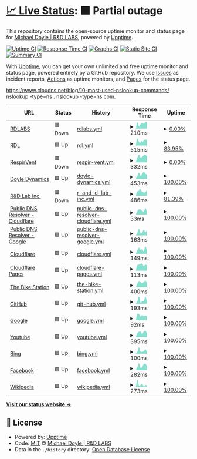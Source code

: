 # [📈 Live Status](https://RDLGBC.github.io/upptime): <!--live status--> **🟧 Partial outage**

This repository contains the open-source uptime monitor and status page for [Michael Doyle | R&D LABS](rdlabs.science), powered by [Upptime](https://github.com/upptime/upptime).

[![Uptime CI](https://github.com/RDLGBC/upptime/workflows/Uptime%20CI/badge.svg)](https://github.com/RDLGBC/upptime/actions?query=workflow%3A%22Uptime+CI%22)
[![Response Time CI](https://github.com/RDLGBC/upptime/workflows/Response%20Time%20CI/badge.svg)](https://github.com/RDLGBC/upptime/actions?query=workflow%3A%22Response+Time+CI%22)
[![Graphs CI](https://github.com/RDLGBC/upptime/workflows/Graphs%20CI/badge.svg)](https://github.com/RDLGBC/upptime/actions?query=workflow%3A%22Graphs+CI%22)
[![Static Site CI](https://github.com/RDLGBC/upptime/workflows/Static%20Site%20CI/badge.svg)](https://github.com/RDLGBC/upptime/actions?query=workflow%3A%22Static+Site+CI%22)
[![Summary CI](https://github.com/RDLGBC/upptime/workflows/Summary%20CI/badge.svg)](https://github.com/RDLGBC/upptime/actions?query=workflow%3A%22Summary+CI%22)

With [Upptime](https://upptime.js.org), you can get your own unlimited and free uptime monitor and status page, powered entirely by a GitHub repository. We use [Issues](https://github.com/RDLGBC/upptime/issues) as incident reports, [Actions](https://github.com/RDLGBC/upptime/actions) as uptime monitors, and [Pages](https://RDLGBC.github.io/upptime) for the status page.

https://www.cloudns.net/blog/10-most-used-nslookup-commands/
nslookup -type=ns .
nslookup -type=ns com.

<!--start: status pages-->
<!-- This summary is generated by Upptime (https://github.com/upptime/upptime) -->
<!-- Do not edit this manually, your changes will be overwritten -->
<!-- prettier-ignore -->
| URL | Status | History | Response Time | Uptime |
| --- | ------ | ------- | ------------- | ------ |
| <img alt="" src="https://icons.duckduckgo.com/ip3/www.rdlabs.science.ico" height="13"> [RDLABS](https://www.rdlabs.science/) | 🟥 Down | [rdlabs.yml](https://github.com/RDLGBC/upptime/commits/HEAD/history/rdlabs.yml) | <details><summary><img alt="Response time graph" src="./graphs/rdlabs/response-time-week.png" height="20"> 210ms</summary><br><a href="https://RDLGBC.github.io/upptime/history/rdlabs"><img alt="Response time 228" src="https://img.shields.io/endpoint?url=https%3A%2F%2Fraw.githubusercontent.com%2FRDLGBC%2Fupptime%2FHEAD%2Fapi%2Frdlabs%2Fresponse-time.json"></a><br><a href="https://RDLGBC.github.io/upptime/history/rdlabs"><img alt="24-hour response time 273" src="https://img.shields.io/endpoint?url=https%3A%2F%2Fraw.githubusercontent.com%2FRDLGBC%2Fupptime%2FHEAD%2Fapi%2Frdlabs%2Fresponse-time-day.json"></a><br><a href="https://RDLGBC.github.io/upptime/history/rdlabs"><img alt="7-day response time 210" src="https://img.shields.io/endpoint?url=https%3A%2F%2Fraw.githubusercontent.com%2FRDLGBC%2Fupptime%2FHEAD%2Fapi%2Frdlabs%2Fresponse-time-week.json"></a><br><a href="https://RDLGBC.github.io/upptime/history/rdlabs"><img alt="30-day response time 249" src="https://img.shields.io/endpoint?url=https%3A%2F%2Fraw.githubusercontent.com%2FRDLGBC%2Fupptime%2FHEAD%2Fapi%2Frdlabs%2Fresponse-time-month.json"></a><br><a href="https://RDLGBC.github.io/upptime/history/rdlabs"><img alt="1-year response time 229" src="https://img.shields.io/endpoint?url=https%3A%2F%2Fraw.githubusercontent.com%2FRDLGBC%2Fupptime%2FHEAD%2Fapi%2Frdlabs%2Fresponse-time-year.json"></a></details> | <details><summary><a href="https://RDLGBC.github.io/upptime/history/rdlabs">0.00%</a></summary><a href="https://RDLGBC.github.io/upptime/history/rdlabs"><img alt="All-time uptime 0.00%" src="https://img.shields.io/endpoint?url=https%3A%2F%2Fraw.githubusercontent.com%2FRDLGBC%2Fupptime%2FHEAD%2Fapi%2Frdlabs%2Fuptime.json"></a><br><a href="https://RDLGBC.github.io/upptime/history/rdlabs"><img alt="24-hour uptime 0.00%" src="https://img.shields.io/endpoint?url=https%3A%2F%2Fraw.githubusercontent.com%2FRDLGBC%2Fupptime%2FHEAD%2Fapi%2Frdlabs%2Fuptime-day.json"></a><br><a href="https://RDLGBC.github.io/upptime/history/rdlabs"><img alt="7-day uptime 0.00%" src="https://img.shields.io/endpoint?url=https%3A%2F%2Fraw.githubusercontent.com%2FRDLGBC%2Fupptime%2FHEAD%2Fapi%2Frdlabs%2Fuptime-week.json"></a><br><a href="https://RDLGBC.github.io/upptime/history/rdlabs"><img alt="30-day uptime 4.67%" src="https://img.shields.io/endpoint?url=https%3A%2F%2Fraw.githubusercontent.com%2FRDLGBC%2Fupptime%2FHEAD%2Fapi%2Frdlabs%2Fuptime-month.json"></a><br><a href="https://RDLGBC.github.io/upptime/history/rdlabs"><img alt="1-year uptime 0.00%" src="https://img.shields.io/endpoint?url=https%3A%2F%2Fraw.githubusercontent.com%2FRDLGBC%2Fupptime%2FHEAD%2Fapi%2Frdlabs%2Fuptime-year.json"></a></details>
| <img alt="" src="https://icons.duckduckgo.com/ip3/www.rdl.science.ico" height="13"> [RDL](https://www.rdl.science/) | 🟩 Up | [rdl.yml](https://github.com/RDLGBC/upptime/commits/HEAD/history/rdl.yml) | <details><summary><img alt="Response time graph" src="./graphs/rdl/response-time-week.png" height="20"> 515ms</summary><br><a href="https://RDLGBC.github.io/upptime/history/rdl"><img alt="Response time 652" src="https://img.shields.io/endpoint?url=https%3A%2F%2Fraw.githubusercontent.com%2FRDLGBC%2Fupptime%2FHEAD%2Fapi%2Frdl%2Fresponse-time.json"></a><br><a href="https://RDLGBC.github.io/upptime/history/rdl"><img alt="24-hour response time 597" src="https://img.shields.io/endpoint?url=https%3A%2F%2Fraw.githubusercontent.com%2FRDLGBC%2Fupptime%2FHEAD%2Fapi%2Frdl%2Fresponse-time-day.json"></a><br><a href="https://RDLGBC.github.io/upptime/history/rdl"><img alt="7-day response time 515" src="https://img.shields.io/endpoint?url=https%3A%2F%2Fraw.githubusercontent.com%2FRDLGBC%2Fupptime%2FHEAD%2Fapi%2Frdl%2Fresponse-time-week.json"></a><br><a href="https://RDLGBC.github.io/upptime/history/rdl"><img alt="30-day response time 687" src="https://img.shields.io/endpoint?url=https%3A%2F%2Fraw.githubusercontent.com%2FRDLGBC%2Fupptime%2FHEAD%2Fapi%2Frdl%2Fresponse-time-month.json"></a><br><a href="https://RDLGBC.github.io/upptime/history/rdl"><img alt="1-year response time 653" src="https://img.shields.io/endpoint?url=https%3A%2F%2Fraw.githubusercontent.com%2FRDLGBC%2Fupptime%2FHEAD%2Fapi%2Frdl%2Fresponse-time-year.json"></a></details> | <details><summary><a href="https://RDLGBC.github.io/upptime/history/rdl">83.95%</a></summary><a href="https://RDLGBC.github.io/upptime/history/rdl"><img alt="All-time uptime 1.36%" src="https://img.shields.io/endpoint?url=https%3A%2F%2Fraw.githubusercontent.com%2FRDLGBC%2Fupptime%2FHEAD%2Fapi%2Frdl%2Fuptime.json"></a><br><a href="https://RDLGBC.github.io/upptime/history/rdl"><img alt="24-hour uptime 100.00%" src="https://img.shields.io/endpoint?url=https%3A%2F%2Fraw.githubusercontent.com%2FRDLGBC%2Fupptime%2FHEAD%2Fapi%2Frdl%2Fuptime-day.json"></a><br><a href="https://RDLGBC.github.io/upptime/history/rdl"><img alt="7-day uptime 83.95%" src="https://img.shields.io/endpoint?url=https%3A%2F%2Fraw.githubusercontent.com%2FRDLGBC%2Fupptime%2FHEAD%2Fapi%2Frdl%2Fuptime-week.json"></a><br><a href="https://RDLGBC.github.io/upptime/history/rdl"><img alt="30-day uptime 23.99%" src="https://img.shields.io/endpoint?url=https%3A%2F%2Fraw.githubusercontent.com%2FRDLGBC%2Fupptime%2FHEAD%2Fapi%2Frdl%2Fuptime-month.json"></a><br><a href="https://RDLGBC.github.io/upptime/history/rdl"><img alt="1-year uptime 1.35%" src="https://img.shields.io/endpoint?url=https%3A%2F%2Fraw.githubusercontent.com%2FRDLGBC%2Fupptime%2FHEAD%2Fapi%2Frdl%2Fuptime-year.json"></a></details>
| <img alt="" src="https://icons.duckduckgo.com/ip3/www.respirvent.com.ico" height="13"> [RespirVent](https://www.respirvent.com/) | 🟥 Down | [respir-vent.yml](https://github.com/RDLGBC/upptime/commits/HEAD/history/respir-vent.yml) | <details><summary><img alt="Response time graph" src="./graphs/respir-vent/response-time-week.png" height="20"> 332ms</summary><br><a href="https://RDLGBC.github.io/upptime/history/respir-vent"><img alt="Response time 634" src="https://img.shields.io/endpoint?url=https%3A%2F%2Fraw.githubusercontent.com%2FRDLGBC%2Fupptime%2FHEAD%2Fapi%2Frespir-vent%2Fresponse-time.json"></a><br><a href="https://RDLGBC.github.io/upptime/history/respir-vent"><img alt="24-hour response time 321" src="https://img.shields.io/endpoint?url=https%3A%2F%2Fraw.githubusercontent.com%2FRDLGBC%2Fupptime%2FHEAD%2Fapi%2Frespir-vent%2Fresponse-time-day.json"></a><br><a href="https://RDLGBC.github.io/upptime/history/respir-vent"><img alt="7-day response time 332" src="https://img.shields.io/endpoint?url=https%3A%2F%2Fraw.githubusercontent.com%2FRDLGBC%2Fupptime%2FHEAD%2Fapi%2Frespir-vent%2Fresponse-time-week.json"></a><br><a href="https://RDLGBC.github.io/upptime/history/respir-vent"><img alt="30-day response time 325" src="https://img.shields.io/endpoint?url=https%3A%2F%2Fraw.githubusercontent.com%2FRDLGBC%2Fupptime%2FHEAD%2Fapi%2Frespir-vent%2Fresponse-time-month.json"></a><br><a href="https://RDLGBC.github.io/upptime/history/respir-vent"><img alt="1-year response time 550" src="https://img.shields.io/endpoint?url=https%3A%2F%2Fraw.githubusercontent.com%2FRDLGBC%2Fupptime%2FHEAD%2Fapi%2Frespir-vent%2Fresponse-time-year.json"></a></details> | <details><summary><a href="https://RDLGBC.github.io/upptime/history/respir-vent">0.00%</a></summary><a href="https://RDLGBC.github.io/upptime/history/respir-vent"><img alt="All-time uptime 49.74%" src="https://img.shields.io/endpoint?url=https%3A%2F%2Fraw.githubusercontent.com%2FRDLGBC%2Fupptime%2FHEAD%2Fapi%2Frespir-vent%2Fuptime.json"></a><br><a href="https://RDLGBC.github.io/upptime/history/respir-vent"><img alt="24-hour uptime 0.00%" src="https://img.shields.io/endpoint?url=https%3A%2F%2Fraw.githubusercontent.com%2FRDLGBC%2Fupptime%2FHEAD%2Fapi%2Frespir-vent%2Fuptime-day.json"></a><br><a href="https://RDLGBC.github.io/upptime/history/respir-vent"><img alt="7-day uptime 0.00%" src="https://img.shields.io/endpoint?url=https%3A%2F%2Fraw.githubusercontent.com%2FRDLGBC%2Fupptime%2FHEAD%2Fapi%2Frespir-vent%2Fuptime-week.json"></a><br><a href="https://RDLGBC.github.io/upptime/history/respir-vent"><img alt="30-day uptime 4.67%" src="https://img.shields.io/endpoint?url=https%3A%2F%2Fraw.githubusercontent.com%2FRDLGBC%2Fupptime%2FHEAD%2Fapi%2Frespir-vent%2Fuptime-month.json"></a><br><a href="https://RDLGBC.github.io/upptime/history/respir-vent"><img alt="1-year uptime 40.34%" src="https://img.shields.io/endpoint?url=https%3A%2F%2Fraw.githubusercontent.com%2FRDLGBC%2Fupptime%2FHEAD%2Fapi%2Frespir-vent%2Fuptime-year.json"></a></details>
| <img alt="" src="https://icons.duckduckgo.com/ip3/www.doyledynamics.com.ico" height="13"> [Doyle Dynamics](http://www.doyledynamics.com/) | 🟩 Up | [doyle-dynamics.yml](https://github.com/RDLGBC/upptime/commits/HEAD/history/doyle-dynamics.yml) | <details><summary><img alt="Response time graph" src="./graphs/doyle-dynamics/response-time-week.png" height="20"> 453ms</summary><br><a href="https://RDLGBC.github.io/upptime/history/doyle-dynamics"><img alt="Response time 506" src="https://img.shields.io/endpoint?url=https%3A%2F%2Fraw.githubusercontent.com%2FRDLGBC%2Fupptime%2FHEAD%2Fapi%2Fdoyle-dynamics%2Fresponse-time.json"></a><br><a href="https://RDLGBC.github.io/upptime/history/doyle-dynamics"><img alt="24-hour response time 372" src="https://img.shields.io/endpoint?url=https%3A%2F%2Fraw.githubusercontent.com%2FRDLGBC%2Fupptime%2FHEAD%2Fapi%2Fdoyle-dynamics%2Fresponse-time-day.json"></a><br><a href="https://RDLGBC.github.io/upptime/history/doyle-dynamics"><img alt="7-day response time 453" src="https://img.shields.io/endpoint?url=https%3A%2F%2Fraw.githubusercontent.com%2FRDLGBC%2Fupptime%2FHEAD%2Fapi%2Fdoyle-dynamics%2Fresponse-time-week.json"></a><br><a href="https://RDLGBC.github.io/upptime/history/doyle-dynamics"><img alt="30-day response time 433" src="https://img.shields.io/endpoint?url=https%3A%2F%2Fraw.githubusercontent.com%2FRDLGBC%2Fupptime%2FHEAD%2Fapi%2Fdoyle-dynamics%2Fresponse-time-month.json"></a><br><a href="https://RDLGBC.github.io/upptime/history/doyle-dynamics"><img alt="1-year response time 498" src="https://img.shields.io/endpoint?url=https%3A%2F%2Fraw.githubusercontent.com%2FRDLGBC%2Fupptime%2FHEAD%2Fapi%2Fdoyle-dynamics%2Fresponse-time-year.json"></a></details> | <details><summary><a href="https://RDLGBC.github.io/upptime/history/doyle-dynamics">100.00%</a></summary><a href="https://RDLGBC.github.io/upptime/history/doyle-dynamics"><img alt="All-time uptime 99.86%" src="https://img.shields.io/endpoint?url=https%3A%2F%2Fraw.githubusercontent.com%2FRDLGBC%2Fupptime%2FHEAD%2Fapi%2Fdoyle-dynamics%2Fuptime.json"></a><br><a href="https://RDLGBC.github.io/upptime/history/doyle-dynamics"><img alt="24-hour uptime 100.00%" src="https://img.shields.io/endpoint?url=https%3A%2F%2Fraw.githubusercontent.com%2FRDLGBC%2Fupptime%2FHEAD%2Fapi%2Fdoyle-dynamics%2Fuptime-day.json"></a><br><a href="https://RDLGBC.github.io/upptime/history/doyle-dynamics"><img alt="7-day uptime 100.00%" src="https://img.shields.io/endpoint?url=https%3A%2F%2Fraw.githubusercontent.com%2FRDLGBC%2Fupptime%2FHEAD%2Fapi%2Fdoyle-dynamics%2Fuptime-week.json"></a><br><a href="https://RDLGBC.github.io/upptime/history/doyle-dynamics"><img alt="30-day uptime 99.77%" src="https://img.shields.io/endpoint?url=https%3A%2F%2Fraw.githubusercontent.com%2FRDLGBC%2Fupptime%2FHEAD%2Fapi%2Fdoyle-dynamics%2Fuptime-month.json"></a><br><a href="https://RDLGBC.github.io/upptime/history/doyle-dynamics"><img alt="1-year uptime 99.84%" src="https://img.shields.io/endpoint?url=https%3A%2F%2Fraw.githubusercontent.com%2FRDLGBC%2Fupptime%2FHEAD%2Fapi%2Fdoyle-dynamics%2Fuptime-year.json"></a></details>
| <img alt="" src="https://icons.duckduckgo.com/ip3/rdlabinc.com.ico" height="13"> [R&D Lab Inc.](http://rdlabinc.com) | 🟥 Down | [r-and-d-lab-inc.yml](https://github.com/RDLGBC/upptime/commits/HEAD/history/r-and-d-lab-inc.yml) | <details><summary><img alt="Response time graph" src="./graphs/r-and-d-lab-inc/response-time-week.png" height="20"> 486ms</summary><br><a href="https://RDLGBC.github.io/upptime/history/r-and-d-lab-inc"><img alt="Response time 558" src="https://img.shields.io/endpoint?url=https%3A%2F%2Fraw.githubusercontent.com%2FRDLGBC%2Fupptime%2FHEAD%2Fapi%2Fr-and-d-lab-inc%2Fresponse-time.json"></a><br><a href="https://RDLGBC.github.io/upptime/history/r-and-d-lab-inc"><img alt="24-hour response time 495" src="https://img.shields.io/endpoint?url=https%3A%2F%2Fraw.githubusercontent.com%2FRDLGBC%2Fupptime%2FHEAD%2Fapi%2Fr-and-d-lab-inc%2Fresponse-time-day.json"></a><br><a href="https://RDLGBC.github.io/upptime/history/r-and-d-lab-inc"><img alt="7-day response time 486" src="https://img.shields.io/endpoint?url=https%3A%2F%2Fraw.githubusercontent.com%2FRDLGBC%2Fupptime%2FHEAD%2Fapi%2Fr-and-d-lab-inc%2Fresponse-time-week.json"></a><br><a href="https://RDLGBC.github.io/upptime/history/r-and-d-lab-inc"><img alt="30-day response time 550" src="https://img.shields.io/endpoint?url=https%3A%2F%2Fraw.githubusercontent.com%2FRDLGBC%2Fupptime%2FHEAD%2Fapi%2Fr-and-d-lab-inc%2Fresponse-time-month.json"></a><br><a href="https://RDLGBC.github.io/upptime/history/r-and-d-lab-inc"><img alt="1-year response time 550" src="https://img.shields.io/endpoint?url=https%3A%2F%2Fraw.githubusercontent.com%2FRDLGBC%2Fupptime%2FHEAD%2Fapi%2Fr-and-d-lab-inc%2Fresponse-time-year.json"></a></details> | <details><summary><a href="https://RDLGBC.github.io/upptime/history/r-and-d-lab-inc">81.39%</a></summary><a href="https://RDLGBC.github.io/upptime/history/r-and-d-lab-inc"><img alt="All-time uptime 1.32%" src="https://img.shields.io/endpoint?url=https%3A%2F%2Fraw.githubusercontent.com%2FRDLGBC%2Fupptime%2FHEAD%2Fapi%2Fr-and-d-lab-inc%2Fuptime.json"></a><br><a href="https://RDLGBC.github.io/upptime/history/r-and-d-lab-inc"><img alt="24-hour uptime 97.47%" src="https://img.shields.io/endpoint?url=https%3A%2F%2Fraw.githubusercontent.com%2FRDLGBC%2Fupptime%2FHEAD%2Fapi%2Fr-and-d-lab-inc%2Fuptime-day.json"></a><br><a href="https://RDLGBC.github.io/upptime/history/r-and-d-lab-inc"><img alt="7-day uptime 81.39%" src="https://img.shields.io/endpoint?url=https%3A%2F%2Fraw.githubusercontent.com%2FRDLGBC%2Fupptime%2FHEAD%2Fapi%2Fr-and-d-lab-inc%2Fuptime-week.json"></a><br><a href="https://RDLGBC.github.io/upptime/history/r-and-d-lab-inc"><img alt="30-day uptime 23.40%" src="https://img.shields.io/endpoint?url=https%3A%2F%2Fraw.githubusercontent.com%2FRDLGBC%2Fupptime%2FHEAD%2Fapi%2Fr-and-d-lab-inc%2Fuptime-month.json"></a><br><a href="https://RDLGBC.github.io/upptime/history/r-and-d-lab-inc"><img alt="1-year uptime 1.30%" src="https://img.shields.io/endpoint?url=https%3A%2F%2Fraw.githubusercontent.com%2FRDLGBC%2Fupptime%2FHEAD%2Fapi%2Fr-and-d-lab-inc%2Fuptime-year.json"></a></details>
| <img alt="" src="https://icons.duckduckgo.com/ip3/1.1.1.1.ico" height="13"> [Public DNS Resolver - Cloudflare](https://1.1.1.1) | 🟩 Up | [public-dns-resolver-cloudflare.yml](https://github.com/RDLGBC/upptime/commits/HEAD/history/public-dns-resolver-cloudflare.yml) | <details><summary><img alt="Response time graph" src="./graphs/public-dns-resolver-cloudflare/response-time-week.png" height="20"> 33ms</summary><br><a href="https://RDLGBC.github.io/upptime/history/public-dns-resolver-cloudflare"><img alt="Response time 562" src="https://img.shields.io/endpoint?url=https%3A%2F%2Fraw.githubusercontent.com%2FRDLGBC%2Fupptime%2FHEAD%2Fapi%2Fpublic-dns-resolver-cloudflare%2Fresponse-time.json"></a><br><a href="https://RDLGBC.github.io/upptime/history/public-dns-resolver-cloudflare"><img alt="24-hour response time 22" src="https://img.shields.io/endpoint?url=https%3A%2F%2Fraw.githubusercontent.com%2FRDLGBC%2Fupptime%2FHEAD%2Fapi%2Fpublic-dns-resolver-cloudflare%2Fresponse-time-day.json"></a><br><a href="https://RDLGBC.github.io/upptime/history/public-dns-resolver-cloudflare"><img alt="7-day response time 33" src="https://img.shields.io/endpoint?url=https%3A%2F%2Fraw.githubusercontent.com%2FRDLGBC%2Fupptime%2FHEAD%2Fapi%2Fpublic-dns-resolver-cloudflare%2Fresponse-time-week.json"></a><br><a href="https://RDLGBC.github.io/upptime/history/public-dns-resolver-cloudflare"><img alt="30-day response time 33" src="https://img.shields.io/endpoint?url=https%3A%2F%2Fraw.githubusercontent.com%2FRDLGBC%2Fupptime%2FHEAD%2Fapi%2Fpublic-dns-resolver-cloudflare%2Fresponse-time-month.json"></a><br><a href="https://RDLGBC.github.io/upptime/history/public-dns-resolver-cloudflare"><img alt="1-year response time 645" src="https://img.shields.io/endpoint?url=https%3A%2F%2Fraw.githubusercontent.com%2FRDLGBC%2Fupptime%2FHEAD%2Fapi%2Fpublic-dns-resolver-cloudflare%2Fresponse-time-year.json"></a></details> | <details><summary><a href="https://RDLGBC.github.io/upptime/history/public-dns-resolver-cloudflare">100.00%</a></summary><a href="https://RDLGBC.github.io/upptime/history/public-dns-resolver-cloudflare"><img alt="All-time uptime 99.98%" src="https://img.shields.io/endpoint?url=https%3A%2F%2Fraw.githubusercontent.com%2FRDLGBC%2Fupptime%2FHEAD%2Fapi%2Fpublic-dns-resolver-cloudflare%2Fuptime.json"></a><br><a href="https://RDLGBC.github.io/upptime/history/public-dns-resolver-cloudflare"><img alt="24-hour uptime 100.00%" src="https://img.shields.io/endpoint?url=https%3A%2F%2Fraw.githubusercontent.com%2FRDLGBC%2Fupptime%2FHEAD%2Fapi%2Fpublic-dns-resolver-cloudflare%2Fuptime-day.json"></a><br><a href="https://RDLGBC.github.io/upptime/history/public-dns-resolver-cloudflare"><img alt="7-day uptime 100.00%" src="https://img.shields.io/endpoint?url=https%3A%2F%2Fraw.githubusercontent.com%2FRDLGBC%2Fupptime%2FHEAD%2Fapi%2Fpublic-dns-resolver-cloudflare%2Fuptime-week.json"></a><br><a href="https://RDLGBC.github.io/upptime/history/public-dns-resolver-cloudflare"><img alt="30-day uptime 100.00%" src="https://img.shields.io/endpoint?url=https%3A%2F%2Fraw.githubusercontent.com%2FRDLGBC%2Fupptime%2FHEAD%2Fapi%2Fpublic-dns-resolver-cloudflare%2Fuptime-month.json"></a><br><a href="https://RDLGBC.github.io/upptime/history/public-dns-resolver-cloudflare"><img alt="1-year uptime 99.98%" src="https://img.shields.io/endpoint?url=https%3A%2F%2Fraw.githubusercontent.com%2FRDLGBC%2Fupptime%2FHEAD%2Fapi%2Fpublic-dns-resolver-cloudflare%2Fuptime-year.json"></a></details>
| <img alt="" src="https://icons.duckduckgo.com/ip3/8.8.8.8.ico" height="13"> [Public DNS Resolver - Google](https://8.8.8.8) | 🟩 Up | [public-dns-resolver-google.yml](https://github.com/RDLGBC/upptime/commits/HEAD/history/public-dns-resolver-google.yml) | <details><summary><img alt="Response time graph" src="./graphs/public-dns-resolver-google/response-time-week.png" height="20"> 163ms</summary><br><a href="https://RDLGBC.github.io/upptime/history/public-dns-resolver-google"><img alt="Response time 181" src="https://img.shields.io/endpoint?url=https%3A%2F%2Fraw.githubusercontent.com%2FRDLGBC%2Fupptime%2FHEAD%2Fapi%2Fpublic-dns-resolver-google%2Fresponse-time.json"></a><br><a href="https://RDLGBC.github.io/upptime/history/public-dns-resolver-google"><img alt="24-hour response time 194" src="https://img.shields.io/endpoint?url=https%3A%2F%2Fraw.githubusercontent.com%2FRDLGBC%2Fupptime%2FHEAD%2Fapi%2Fpublic-dns-resolver-google%2Fresponse-time-day.json"></a><br><a href="https://RDLGBC.github.io/upptime/history/public-dns-resolver-google"><img alt="7-day response time 163" src="https://img.shields.io/endpoint?url=https%3A%2F%2Fraw.githubusercontent.com%2FRDLGBC%2Fupptime%2FHEAD%2Fapi%2Fpublic-dns-resolver-google%2Fresponse-time-week.json"></a><br><a href="https://RDLGBC.github.io/upptime/history/public-dns-resolver-google"><img alt="30-day response time 157" src="https://img.shields.io/endpoint?url=https%3A%2F%2Fraw.githubusercontent.com%2FRDLGBC%2Fupptime%2FHEAD%2Fapi%2Fpublic-dns-resolver-google%2Fresponse-time-month.json"></a><br><a href="https://RDLGBC.github.io/upptime/history/public-dns-resolver-google"><img alt="1-year response time 180" src="https://img.shields.io/endpoint?url=https%3A%2F%2Fraw.githubusercontent.com%2FRDLGBC%2Fupptime%2FHEAD%2Fapi%2Fpublic-dns-resolver-google%2Fresponse-time-year.json"></a></details> | <details><summary><a href="https://RDLGBC.github.io/upptime/history/public-dns-resolver-google">100.00%</a></summary><a href="https://RDLGBC.github.io/upptime/history/public-dns-resolver-google"><img alt="All-time uptime 99.97%" src="https://img.shields.io/endpoint?url=https%3A%2F%2Fraw.githubusercontent.com%2FRDLGBC%2Fupptime%2FHEAD%2Fapi%2Fpublic-dns-resolver-google%2Fuptime.json"></a><br><a href="https://RDLGBC.github.io/upptime/history/public-dns-resolver-google"><img alt="24-hour uptime 100.00%" src="https://img.shields.io/endpoint?url=https%3A%2F%2Fraw.githubusercontent.com%2FRDLGBC%2Fupptime%2FHEAD%2Fapi%2Fpublic-dns-resolver-google%2Fuptime-day.json"></a><br><a href="https://RDLGBC.github.io/upptime/history/public-dns-resolver-google"><img alt="7-day uptime 100.00%" src="https://img.shields.io/endpoint?url=https%3A%2F%2Fraw.githubusercontent.com%2FRDLGBC%2Fupptime%2FHEAD%2Fapi%2Fpublic-dns-resolver-google%2Fuptime-week.json"></a><br><a href="https://RDLGBC.github.io/upptime/history/public-dns-resolver-google"><img alt="30-day uptime 100.00%" src="https://img.shields.io/endpoint?url=https%3A%2F%2Fraw.githubusercontent.com%2FRDLGBC%2Fupptime%2FHEAD%2Fapi%2Fpublic-dns-resolver-google%2Fuptime-month.json"></a><br><a href="https://RDLGBC.github.io/upptime/history/public-dns-resolver-google"><img alt="1-year uptime 99.97%" src="https://img.shields.io/endpoint?url=https%3A%2F%2Fraw.githubusercontent.com%2FRDLGBC%2Fupptime%2FHEAD%2Fapi%2Fpublic-dns-resolver-google%2Fuptime-year.json"></a></details>
| <img alt="" src="https://icons.duckduckgo.com/ip3/www.cloudflare.com.ico" height="13"> [Cloudflare](https://www.cloudflare.com) | 🟩 Up | [cloudflare.yml](https://github.com/RDLGBC/upptime/commits/HEAD/history/cloudflare.yml) | <details><summary><img alt="Response time graph" src="./graphs/cloudflare/response-time-week.png" height="20"> 149ms</summary><br><a href="https://RDLGBC.github.io/upptime/history/cloudflare"><img alt="Response time 99" src="https://img.shields.io/endpoint?url=https%3A%2F%2Fraw.githubusercontent.com%2FRDLGBC%2Fupptime%2FHEAD%2Fapi%2Fcloudflare%2Fresponse-time.json"></a><br><a href="https://RDLGBC.github.io/upptime/history/cloudflare"><img alt="24-hour response time 115" src="https://img.shields.io/endpoint?url=https%3A%2F%2Fraw.githubusercontent.com%2FRDLGBC%2Fupptime%2FHEAD%2Fapi%2Fcloudflare%2Fresponse-time-day.json"></a><br><a href="https://RDLGBC.github.io/upptime/history/cloudflare"><img alt="7-day response time 149" src="https://img.shields.io/endpoint?url=https%3A%2F%2Fraw.githubusercontent.com%2FRDLGBC%2Fupptime%2FHEAD%2Fapi%2Fcloudflare%2Fresponse-time-week.json"></a><br><a href="https://RDLGBC.github.io/upptime/history/cloudflare"><img alt="30-day response time 131" src="https://img.shields.io/endpoint?url=https%3A%2F%2Fraw.githubusercontent.com%2FRDLGBC%2Fupptime%2FHEAD%2Fapi%2Fcloudflare%2Fresponse-time-month.json"></a><br><a href="https://RDLGBC.github.io/upptime/history/cloudflare"><img alt="1-year response time 98" src="https://img.shields.io/endpoint?url=https%3A%2F%2Fraw.githubusercontent.com%2FRDLGBC%2Fupptime%2FHEAD%2Fapi%2Fcloudflare%2Fresponse-time-year.json"></a></details> | <details><summary><a href="https://RDLGBC.github.io/upptime/history/cloudflare">100.00%</a></summary><a href="https://RDLGBC.github.io/upptime/history/cloudflare"><img alt="All-time uptime 99.95%" src="https://img.shields.io/endpoint?url=https%3A%2F%2Fraw.githubusercontent.com%2FRDLGBC%2Fupptime%2FHEAD%2Fapi%2Fcloudflare%2Fuptime.json"></a><br><a href="https://RDLGBC.github.io/upptime/history/cloudflare"><img alt="24-hour uptime 100.00%" src="https://img.shields.io/endpoint?url=https%3A%2F%2Fraw.githubusercontent.com%2FRDLGBC%2Fupptime%2FHEAD%2Fapi%2Fcloudflare%2Fuptime-day.json"></a><br><a href="https://RDLGBC.github.io/upptime/history/cloudflare"><img alt="7-day uptime 100.00%" src="https://img.shields.io/endpoint?url=https%3A%2F%2Fraw.githubusercontent.com%2FRDLGBC%2Fupptime%2FHEAD%2Fapi%2Fcloudflare%2Fuptime-week.json"></a><br><a href="https://RDLGBC.github.io/upptime/history/cloudflare"><img alt="30-day uptime 100.00%" src="https://img.shields.io/endpoint?url=https%3A%2F%2Fraw.githubusercontent.com%2FRDLGBC%2Fupptime%2FHEAD%2Fapi%2Fcloudflare%2Fuptime-month.json"></a><br><a href="https://RDLGBC.github.io/upptime/history/cloudflare"><img alt="1-year uptime 99.94%" src="https://img.shields.io/endpoint?url=https%3A%2F%2Fraw.githubusercontent.com%2FRDLGBC%2Fupptime%2FHEAD%2Fapi%2Fcloudflare%2Fuptime-year.json"></a></details>
| <img alt="" src="https://icons.duckduckgo.com/ip3/pages.cloudflare.com.ico" height="13"> [Cloudflare Pages](https://pages.cloudflare.com/) | 🟩 Up | [cloudflare-pages.yml](https://github.com/RDLGBC/upptime/commits/HEAD/history/cloudflare-pages.yml) | <details><summary><img alt="Response time graph" src="./graphs/cloudflare-pages/response-time-week.png" height="20"> 113ms</summary><br><a href="https://RDLGBC.github.io/upptime/history/cloudflare-pages"><img alt="Response time 124" src="https://img.shields.io/endpoint?url=https%3A%2F%2Fraw.githubusercontent.com%2FRDLGBC%2Fupptime%2FHEAD%2Fapi%2Fcloudflare-pages%2Fresponse-time.json"></a><br><a href="https://RDLGBC.github.io/upptime/history/cloudflare-pages"><img alt="24-hour response time 106" src="https://img.shields.io/endpoint?url=https%3A%2F%2Fraw.githubusercontent.com%2FRDLGBC%2Fupptime%2FHEAD%2Fapi%2Fcloudflare-pages%2Fresponse-time-day.json"></a><br><a href="https://RDLGBC.github.io/upptime/history/cloudflare-pages"><img alt="7-day response time 113" src="https://img.shields.io/endpoint?url=https%3A%2F%2Fraw.githubusercontent.com%2FRDLGBC%2Fupptime%2FHEAD%2Fapi%2Fcloudflare-pages%2Fresponse-time-week.json"></a><br><a href="https://RDLGBC.github.io/upptime/history/cloudflare-pages"><img alt="30-day response time 248" src="https://img.shields.io/endpoint?url=https%3A%2F%2Fraw.githubusercontent.com%2FRDLGBC%2Fupptime%2FHEAD%2Fapi%2Fcloudflare-pages%2Fresponse-time-month.json"></a><br><a href="https://RDLGBC.github.io/upptime/history/cloudflare-pages"><img alt="1-year response time 122" src="https://img.shields.io/endpoint?url=https%3A%2F%2Fraw.githubusercontent.com%2FRDLGBC%2Fupptime%2FHEAD%2Fapi%2Fcloudflare-pages%2Fresponse-time-year.json"></a></details> | <details><summary><a href="https://RDLGBC.github.io/upptime/history/cloudflare-pages">100.00%</a></summary><a href="https://RDLGBC.github.io/upptime/history/cloudflare-pages"><img alt="All-time uptime 100.00%" src="https://img.shields.io/endpoint?url=https%3A%2F%2Fraw.githubusercontent.com%2FRDLGBC%2Fupptime%2FHEAD%2Fapi%2Fcloudflare-pages%2Fuptime.json"></a><br><a href="https://RDLGBC.github.io/upptime/history/cloudflare-pages"><img alt="24-hour uptime 100.00%" src="https://img.shields.io/endpoint?url=https%3A%2F%2Fraw.githubusercontent.com%2FRDLGBC%2Fupptime%2FHEAD%2Fapi%2Fcloudflare-pages%2Fuptime-day.json"></a><br><a href="https://RDLGBC.github.io/upptime/history/cloudflare-pages"><img alt="7-day uptime 100.00%" src="https://img.shields.io/endpoint?url=https%3A%2F%2Fraw.githubusercontent.com%2FRDLGBC%2Fupptime%2FHEAD%2Fapi%2Fcloudflare-pages%2Fuptime-week.json"></a><br><a href="https://RDLGBC.github.io/upptime/history/cloudflare-pages"><img alt="30-day uptime 100.00%" src="https://img.shields.io/endpoint?url=https%3A%2F%2Fraw.githubusercontent.com%2FRDLGBC%2Fupptime%2FHEAD%2Fapi%2Fcloudflare-pages%2Fuptime-month.json"></a><br><a href="https://RDLGBC.github.io/upptime/history/cloudflare-pages"><img alt="1-year uptime 100.00%" src="https://img.shields.io/endpoint?url=https%3A%2F%2Fraw.githubusercontent.com%2FRDLGBC%2Fupptime%2FHEAD%2Fapi%2Fcloudflare-pages%2Fuptime-year.json"></a></details>
| <img alt="" src="https://icons.duckduckgo.com/ip3/website-bikestn.pages.dev.ico" height="13"> [The Bike Station](https://website-bikestn.pages.dev/) | 🟩 Up | [the-bike-station.yml](https://github.com/RDLGBC/upptime/commits/HEAD/history/the-bike-station.yml) | <details><summary><img alt="Response time graph" src="./graphs/the-bike-station/response-time-week.png" height="20"> 400ms</summary><br><a href="https://RDLGBC.github.io/upptime/history/the-bike-station"><img alt="Response time 470" src="https://img.shields.io/endpoint?url=https%3A%2F%2Fraw.githubusercontent.com%2FRDLGBC%2Fupptime%2FHEAD%2Fapi%2Fthe-bike-station%2Fresponse-time.json"></a><br><a href="https://RDLGBC.github.io/upptime/history/the-bike-station"><img alt="24-hour response time 315" src="https://img.shields.io/endpoint?url=https%3A%2F%2Fraw.githubusercontent.com%2FRDLGBC%2Fupptime%2FHEAD%2Fapi%2Fthe-bike-station%2Fresponse-time-day.json"></a><br><a href="https://RDLGBC.github.io/upptime/history/the-bike-station"><img alt="7-day response time 400" src="https://img.shields.io/endpoint?url=https%3A%2F%2Fraw.githubusercontent.com%2FRDLGBC%2Fupptime%2FHEAD%2Fapi%2Fthe-bike-station%2Fresponse-time-week.json"></a><br><a href="https://RDLGBC.github.io/upptime/history/the-bike-station"><img alt="30-day response time 432" src="https://img.shields.io/endpoint?url=https%3A%2F%2Fraw.githubusercontent.com%2FRDLGBC%2Fupptime%2FHEAD%2Fapi%2Fthe-bike-station%2Fresponse-time-month.json"></a><br><a href="https://RDLGBC.github.io/upptime/history/the-bike-station"><img alt="1-year response time 475" src="https://img.shields.io/endpoint?url=https%3A%2F%2Fraw.githubusercontent.com%2FRDLGBC%2Fupptime%2FHEAD%2Fapi%2Fthe-bike-station%2Fresponse-time-year.json"></a></details> | <details><summary><a href="https://RDLGBC.github.io/upptime/history/the-bike-station">100.00%</a></summary><a href="https://RDLGBC.github.io/upptime/history/the-bike-station"><img alt="All-time uptime 100.00%" src="https://img.shields.io/endpoint?url=https%3A%2F%2Fraw.githubusercontent.com%2FRDLGBC%2Fupptime%2FHEAD%2Fapi%2Fthe-bike-station%2Fuptime.json"></a><br><a href="https://RDLGBC.github.io/upptime/history/the-bike-station"><img alt="24-hour uptime 100.00%" src="https://img.shields.io/endpoint?url=https%3A%2F%2Fraw.githubusercontent.com%2FRDLGBC%2Fupptime%2FHEAD%2Fapi%2Fthe-bike-station%2Fuptime-day.json"></a><br><a href="https://RDLGBC.github.io/upptime/history/the-bike-station"><img alt="7-day uptime 100.00%" src="https://img.shields.io/endpoint?url=https%3A%2F%2Fraw.githubusercontent.com%2FRDLGBC%2Fupptime%2FHEAD%2Fapi%2Fthe-bike-station%2Fuptime-week.json"></a><br><a href="https://RDLGBC.github.io/upptime/history/the-bike-station"><img alt="30-day uptime 100.00%" src="https://img.shields.io/endpoint?url=https%3A%2F%2Fraw.githubusercontent.com%2FRDLGBC%2Fupptime%2FHEAD%2Fapi%2Fthe-bike-station%2Fuptime-month.json"></a><br><a href="https://RDLGBC.github.io/upptime/history/the-bike-station"><img alt="1-year uptime 100.00%" src="https://img.shields.io/endpoint?url=https%3A%2F%2Fraw.githubusercontent.com%2FRDLGBC%2Fupptime%2FHEAD%2Fapi%2Fthe-bike-station%2Fuptime-year.json"></a></details>
| <img alt="" src="https://icons.duckduckgo.com/ip3/github.com.ico" height="13"> [GitHub](https://github.com) | 🟩 Up | [git-hub.yml](https://github.com/RDLGBC/upptime/commits/HEAD/history/git-hub.yml) | <details><summary><img alt="Response time graph" src="./graphs/git-hub/response-time-week.png" height="20"> 193ms</summary><br><a href="https://RDLGBC.github.io/upptime/history/git-hub"><img alt="Response time 151" src="https://img.shields.io/endpoint?url=https%3A%2F%2Fraw.githubusercontent.com%2FRDLGBC%2Fupptime%2FHEAD%2Fapi%2Fgit-hub%2Fresponse-time.json"></a><br><a href="https://RDLGBC.github.io/upptime/history/git-hub"><img alt="24-hour response time 116" src="https://img.shields.io/endpoint?url=https%3A%2F%2Fraw.githubusercontent.com%2FRDLGBC%2Fupptime%2FHEAD%2Fapi%2Fgit-hub%2Fresponse-time-day.json"></a><br><a href="https://RDLGBC.github.io/upptime/history/git-hub"><img alt="7-day response time 193" src="https://img.shields.io/endpoint?url=https%3A%2F%2Fraw.githubusercontent.com%2FRDLGBC%2Fupptime%2FHEAD%2Fapi%2Fgit-hub%2Fresponse-time-week.json"></a><br><a href="https://RDLGBC.github.io/upptime/history/git-hub"><img alt="30-day response time 123" src="https://img.shields.io/endpoint?url=https%3A%2F%2Fraw.githubusercontent.com%2FRDLGBC%2Fupptime%2FHEAD%2Fapi%2Fgit-hub%2Fresponse-time-month.json"></a><br><a href="https://RDLGBC.github.io/upptime/history/git-hub"><img alt="1-year response time 151" src="https://img.shields.io/endpoint?url=https%3A%2F%2Fraw.githubusercontent.com%2FRDLGBC%2Fupptime%2FHEAD%2Fapi%2Fgit-hub%2Fresponse-time-year.json"></a></details> | <details><summary><a href="https://RDLGBC.github.io/upptime/history/git-hub">100.00%</a></summary><a href="https://RDLGBC.github.io/upptime/history/git-hub"><img alt="All-time uptime 99.74%" src="https://img.shields.io/endpoint?url=https%3A%2F%2Fraw.githubusercontent.com%2FRDLGBC%2Fupptime%2FHEAD%2Fapi%2Fgit-hub%2Fuptime.json"></a><br><a href="https://RDLGBC.github.io/upptime/history/git-hub"><img alt="24-hour uptime 100.00%" src="https://img.shields.io/endpoint?url=https%3A%2F%2Fraw.githubusercontent.com%2FRDLGBC%2Fupptime%2FHEAD%2Fapi%2Fgit-hub%2Fuptime-day.json"></a><br><a href="https://RDLGBC.github.io/upptime/history/git-hub"><img alt="7-day uptime 100.00%" src="https://img.shields.io/endpoint?url=https%3A%2F%2Fraw.githubusercontent.com%2FRDLGBC%2Fupptime%2FHEAD%2Fapi%2Fgit-hub%2Fuptime-week.json"></a><br><a href="https://RDLGBC.github.io/upptime/history/git-hub"><img alt="30-day uptime 100.00%" src="https://img.shields.io/endpoint?url=https%3A%2F%2Fraw.githubusercontent.com%2FRDLGBC%2Fupptime%2FHEAD%2Fapi%2Fgit-hub%2Fuptime-month.json"></a><br><a href="https://RDLGBC.github.io/upptime/history/git-hub"><img alt="1-year uptime 99.69%" src="https://img.shields.io/endpoint?url=https%3A%2F%2Fraw.githubusercontent.com%2FRDLGBC%2Fupptime%2FHEAD%2Fapi%2Fgit-hub%2Fuptime-year.json"></a></details>
| <img alt="" src="https://icons.duckduckgo.com/ip3/www.google.com.ico" height="13"> [Google](https://www.google.com) | 🟩 Up | [google.yml](https://github.com/RDLGBC/upptime/commits/HEAD/history/google.yml) | <details><summary><img alt="Response time graph" src="./graphs/google/response-time-week.png" height="20"> 92ms</summary><br><a href="https://RDLGBC.github.io/upptime/history/google"><img alt="Response time 103" src="https://img.shields.io/endpoint?url=https%3A%2F%2Fraw.githubusercontent.com%2FRDLGBC%2Fupptime%2FHEAD%2Fapi%2Fgoogle%2Fresponse-time.json"></a><br><a href="https://RDLGBC.github.io/upptime/history/google"><img alt="24-hour response time 74" src="https://img.shields.io/endpoint?url=https%3A%2F%2Fraw.githubusercontent.com%2FRDLGBC%2Fupptime%2FHEAD%2Fapi%2Fgoogle%2Fresponse-time-day.json"></a><br><a href="https://RDLGBC.github.io/upptime/history/google"><img alt="7-day response time 92" src="https://img.shields.io/endpoint?url=https%3A%2F%2Fraw.githubusercontent.com%2FRDLGBC%2Fupptime%2FHEAD%2Fapi%2Fgoogle%2Fresponse-time-week.json"></a><br><a href="https://RDLGBC.github.io/upptime/history/google"><img alt="30-day response time 82" src="https://img.shields.io/endpoint?url=https%3A%2F%2Fraw.githubusercontent.com%2FRDLGBC%2Fupptime%2FHEAD%2Fapi%2Fgoogle%2Fresponse-time-month.json"></a><br><a href="https://RDLGBC.github.io/upptime/history/google"><img alt="1-year response time 103" src="https://img.shields.io/endpoint?url=https%3A%2F%2Fraw.githubusercontent.com%2FRDLGBC%2Fupptime%2FHEAD%2Fapi%2Fgoogle%2Fresponse-time-year.json"></a></details> | <details><summary><a href="https://RDLGBC.github.io/upptime/history/google">100.00%</a></summary><a href="https://RDLGBC.github.io/upptime/history/google"><img alt="All-time uptime 100.00%" src="https://img.shields.io/endpoint?url=https%3A%2F%2Fraw.githubusercontent.com%2FRDLGBC%2Fupptime%2FHEAD%2Fapi%2Fgoogle%2Fuptime.json"></a><br><a href="https://RDLGBC.github.io/upptime/history/google"><img alt="24-hour uptime 100.00%" src="https://img.shields.io/endpoint?url=https%3A%2F%2Fraw.githubusercontent.com%2FRDLGBC%2Fupptime%2FHEAD%2Fapi%2Fgoogle%2Fuptime-day.json"></a><br><a href="https://RDLGBC.github.io/upptime/history/google"><img alt="7-day uptime 100.00%" src="https://img.shields.io/endpoint?url=https%3A%2F%2Fraw.githubusercontent.com%2FRDLGBC%2Fupptime%2FHEAD%2Fapi%2Fgoogle%2Fuptime-week.json"></a><br><a href="https://RDLGBC.github.io/upptime/history/google"><img alt="30-day uptime 100.00%" src="https://img.shields.io/endpoint?url=https%3A%2F%2Fraw.githubusercontent.com%2FRDLGBC%2Fupptime%2FHEAD%2Fapi%2Fgoogle%2Fuptime-month.json"></a><br><a href="https://RDLGBC.github.io/upptime/history/google"><img alt="1-year uptime 100.00%" src="https://img.shields.io/endpoint?url=https%3A%2F%2Fraw.githubusercontent.com%2FRDLGBC%2Fupptime%2FHEAD%2Fapi%2Fgoogle%2Fuptime-year.json"></a></details>
| <img alt="" src="https://icons.duckduckgo.com/ip3/youtube.com.ico" height="13"> [Youtube](https://youtube.com) | 🟩 Up | [youtube.yml](https://github.com/RDLGBC/upptime/commits/HEAD/history/youtube.yml) | <details><summary><img alt="Response time graph" src="./graphs/youtube/response-time-week.png" height="20"> 395ms</summary><br><a href="https://RDLGBC.github.io/upptime/history/youtube"><img alt="Response time 447" src="https://img.shields.io/endpoint?url=https%3A%2F%2Fraw.githubusercontent.com%2FRDLGBC%2Fupptime%2FHEAD%2Fapi%2Fyoutube%2Fresponse-time.json"></a><br><a href="https://RDLGBC.github.io/upptime/history/youtube"><img alt="24-hour response time 324" src="https://img.shields.io/endpoint?url=https%3A%2F%2Fraw.githubusercontent.com%2FRDLGBC%2Fupptime%2FHEAD%2Fapi%2Fyoutube%2Fresponse-time-day.json"></a><br><a href="https://RDLGBC.github.io/upptime/history/youtube"><img alt="7-day response time 395" src="https://img.shields.io/endpoint?url=https%3A%2F%2Fraw.githubusercontent.com%2FRDLGBC%2Fupptime%2FHEAD%2Fapi%2Fyoutube%2Fresponse-time-week.json"></a><br><a href="https://RDLGBC.github.io/upptime/history/youtube"><img alt="30-day response time 399" src="https://img.shields.io/endpoint?url=https%3A%2F%2Fraw.githubusercontent.com%2FRDLGBC%2Fupptime%2FHEAD%2Fapi%2Fyoutube%2Fresponse-time-month.json"></a><br><a href="https://RDLGBC.github.io/upptime/history/youtube"><img alt="1-year response time 459" src="https://img.shields.io/endpoint?url=https%3A%2F%2Fraw.githubusercontent.com%2FRDLGBC%2Fupptime%2FHEAD%2Fapi%2Fyoutube%2Fresponse-time-year.json"></a></details> | <details><summary><a href="https://RDLGBC.github.io/upptime/history/youtube">100.00%</a></summary><a href="https://RDLGBC.github.io/upptime/history/youtube"><img alt="All-time uptime 100.00%" src="https://img.shields.io/endpoint?url=https%3A%2F%2Fraw.githubusercontent.com%2FRDLGBC%2Fupptime%2FHEAD%2Fapi%2Fyoutube%2Fuptime.json"></a><br><a href="https://RDLGBC.github.io/upptime/history/youtube"><img alt="24-hour uptime 100.00%" src="https://img.shields.io/endpoint?url=https%3A%2F%2Fraw.githubusercontent.com%2FRDLGBC%2Fupptime%2FHEAD%2Fapi%2Fyoutube%2Fuptime-day.json"></a><br><a href="https://RDLGBC.github.io/upptime/history/youtube"><img alt="7-day uptime 100.00%" src="https://img.shields.io/endpoint?url=https%3A%2F%2Fraw.githubusercontent.com%2FRDLGBC%2Fupptime%2FHEAD%2Fapi%2Fyoutube%2Fuptime-week.json"></a><br><a href="https://RDLGBC.github.io/upptime/history/youtube"><img alt="30-day uptime 100.00%" src="https://img.shields.io/endpoint?url=https%3A%2F%2Fraw.githubusercontent.com%2FRDLGBC%2Fupptime%2FHEAD%2Fapi%2Fyoutube%2Fuptime-month.json"></a><br><a href="https://RDLGBC.github.io/upptime/history/youtube"><img alt="1-year uptime 100.00%" src="https://img.shields.io/endpoint?url=https%3A%2F%2Fraw.githubusercontent.com%2FRDLGBC%2Fupptime%2FHEAD%2Fapi%2Fyoutube%2Fuptime-year.json"></a></details>
| <img alt="" src="https://icons.duckduckgo.com/ip3/www.bing.com.ico" height="13"> [Bing](https://www.bing.com) | 🟩 Up | [bing.yml](https://github.com/RDLGBC/upptime/commits/HEAD/history/bing.yml) | <details><summary><img alt="Response time graph" src="./graphs/bing/response-time-week.png" height="20"> 100ms</summary><br><a href="https://RDLGBC.github.io/upptime/history/bing"><img alt="Response time 110" src="https://img.shields.io/endpoint?url=https%3A%2F%2Fraw.githubusercontent.com%2FRDLGBC%2Fupptime%2FHEAD%2Fapi%2Fbing%2Fresponse-time.json"></a><br><a href="https://RDLGBC.github.io/upptime/history/bing"><img alt="24-hour response time 62" src="https://img.shields.io/endpoint?url=https%3A%2F%2Fraw.githubusercontent.com%2FRDLGBC%2Fupptime%2FHEAD%2Fapi%2Fbing%2Fresponse-time-day.json"></a><br><a href="https://RDLGBC.github.io/upptime/history/bing"><img alt="7-day response time 100" src="https://img.shields.io/endpoint?url=https%3A%2F%2Fraw.githubusercontent.com%2FRDLGBC%2Fupptime%2FHEAD%2Fapi%2Fbing%2Fresponse-time-week.json"></a><br><a href="https://RDLGBC.github.io/upptime/history/bing"><img alt="30-day response time 124" src="https://img.shields.io/endpoint?url=https%3A%2F%2Fraw.githubusercontent.com%2FRDLGBC%2Fupptime%2FHEAD%2Fapi%2Fbing%2Fresponse-time-month.json"></a><br><a href="https://RDLGBC.github.io/upptime/history/bing"><img alt="1-year response time 108" src="https://img.shields.io/endpoint?url=https%3A%2F%2Fraw.githubusercontent.com%2FRDLGBC%2Fupptime%2FHEAD%2Fapi%2Fbing%2Fresponse-time-year.json"></a></details> | <details><summary><a href="https://RDLGBC.github.io/upptime/history/bing">100.00%</a></summary><a href="https://RDLGBC.github.io/upptime/history/bing"><img alt="All-time uptime 100.00%" src="https://img.shields.io/endpoint?url=https%3A%2F%2Fraw.githubusercontent.com%2FRDLGBC%2Fupptime%2FHEAD%2Fapi%2Fbing%2Fuptime.json"></a><br><a href="https://RDLGBC.github.io/upptime/history/bing"><img alt="24-hour uptime 100.00%" src="https://img.shields.io/endpoint?url=https%3A%2F%2Fraw.githubusercontent.com%2FRDLGBC%2Fupptime%2FHEAD%2Fapi%2Fbing%2Fuptime-day.json"></a><br><a href="https://RDLGBC.github.io/upptime/history/bing"><img alt="7-day uptime 100.00%" src="https://img.shields.io/endpoint?url=https%3A%2F%2Fraw.githubusercontent.com%2FRDLGBC%2Fupptime%2FHEAD%2Fapi%2Fbing%2Fuptime-week.json"></a><br><a href="https://RDLGBC.github.io/upptime/history/bing"><img alt="30-day uptime 100.00%" src="https://img.shields.io/endpoint?url=https%3A%2F%2Fraw.githubusercontent.com%2FRDLGBC%2Fupptime%2FHEAD%2Fapi%2Fbing%2Fuptime-month.json"></a><br><a href="https://RDLGBC.github.io/upptime/history/bing"><img alt="1-year uptime 100.00%" src="https://img.shields.io/endpoint?url=https%3A%2F%2Fraw.githubusercontent.com%2FRDLGBC%2Fupptime%2FHEAD%2Fapi%2Fbing%2Fuptime-year.json"></a></details>
| <img alt="" src="https://icons.duckduckgo.com/ip3/www.facebook.com.ico" height="13"> [Facebook](https://www.facebook.com) | 🟩 Up | [facebook.yml](https://github.com/RDLGBC/upptime/commits/HEAD/history/facebook.yml) | <details><summary><img alt="Response time graph" src="./graphs/facebook/response-time-week.png" height="20"> 282ms</summary><br><a href="https://RDLGBC.github.io/upptime/history/facebook"><img alt="Response time 288" src="https://img.shields.io/endpoint?url=https%3A%2F%2Fraw.githubusercontent.com%2FRDLGBC%2Fupptime%2FHEAD%2Fapi%2Ffacebook%2Fresponse-time.json"></a><br><a href="https://RDLGBC.github.io/upptime/history/facebook"><img alt="24-hour response time 258" src="https://img.shields.io/endpoint?url=https%3A%2F%2Fraw.githubusercontent.com%2FRDLGBC%2Fupptime%2FHEAD%2Fapi%2Ffacebook%2Fresponse-time-day.json"></a><br><a href="https://RDLGBC.github.io/upptime/history/facebook"><img alt="7-day response time 282" src="https://img.shields.io/endpoint?url=https%3A%2F%2Fraw.githubusercontent.com%2FRDLGBC%2Fupptime%2FHEAD%2Fapi%2Ffacebook%2Fresponse-time-week.json"></a><br><a href="https://RDLGBC.github.io/upptime/history/facebook"><img alt="30-day response time 332" src="https://img.shields.io/endpoint?url=https%3A%2F%2Fraw.githubusercontent.com%2FRDLGBC%2Fupptime%2FHEAD%2Fapi%2Ffacebook%2Fresponse-time-month.json"></a><br><a href="https://RDLGBC.github.io/upptime/history/facebook"><img alt="1-year response time 279" src="https://img.shields.io/endpoint?url=https%3A%2F%2Fraw.githubusercontent.com%2FRDLGBC%2Fupptime%2FHEAD%2Fapi%2Ffacebook%2Fresponse-time-year.json"></a></details> | <details><summary><a href="https://RDLGBC.github.io/upptime/history/facebook">100.00%</a></summary><a href="https://RDLGBC.github.io/upptime/history/facebook"><img alt="All-time uptime 99.91%" src="https://img.shields.io/endpoint?url=https%3A%2F%2Fraw.githubusercontent.com%2FRDLGBC%2Fupptime%2FHEAD%2Fapi%2Ffacebook%2Fuptime.json"></a><br><a href="https://RDLGBC.github.io/upptime/history/facebook"><img alt="24-hour uptime 100.00%" src="https://img.shields.io/endpoint?url=https%3A%2F%2Fraw.githubusercontent.com%2FRDLGBC%2Fupptime%2FHEAD%2Fapi%2Ffacebook%2Fuptime-day.json"></a><br><a href="https://RDLGBC.github.io/upptime/history/facebook"><img alt="7-day uptime 100.00%" src="https://img.shields.io/endpoint?url=https%3A%2F%2Fraw.githubusercontent.com%2FRDLGBC%2Fupptime%2FHEAD%2Fapi%2Ffacebook%2Fuptime-week.json"></a><br><a href="https://RDLGBC.github.io/upptime/history/facebook"><img alt="30-day uptime 100.00%" src="https://img.shields.io/endpoint?url=https%3A%2F%2Fraw.githubusercontent.com%2FRDLGBC%2Fupptime%2FHEAD%2Fapi%2Ffacebook%2Fuptime-month.json"></a><br><a href="https://RDLGBC.github.io/upptime/history/facebook"><img alt="1-year uptime 99.89%" src="https://img.shields.io/endpoint?url=https%3A%2F%2Fraw.githubusercontent.com%2FRDLGBC%2Fupptime%2FHEAD%2Fapi%2Ffacebook%2Fuptime-year.json"></a></details>
| <img alt="" src="https://icons.duckduckgo.com/ip3/en.wikipedia.org.ico" height="13"> [Wikipedia](https://en.wikipedia.org) | 🟩 Up | [wikipedia.yml](https://github.com/RDLGBC/upptime/commits/HEAD/history/wikipedia.yml) | <details><summary><img alt="Response time graph" src="./graphs/wikipedia/response-time-week.png" height="20"> 273ms</summary><br><a href="https://RDLGBC.github.io/upptime/history/wikipedia"><img alt="Response time 214" src="https://img.shields.io/endpoint?url=https%3A%2F%2Fraw.githubusercontent.com%2FRDLGBC%2Fupptime%2FHEAD%2Fapi%2Fwikipedia%2Fresponse-time.json"></a><br><a href="https://RDLGBC.github.io/upptime/history/wikipedia"><img alt="24-hour response time 183" src="https://img.shields.io/endpoint?url=https%3A%2F%2Fraw.githubusercontent.com%2FRDLGBC%2Fupptime%2FHEAD%2Fapi%2Fwikipedia%2Fresponse-time-day.json"></a><br><a href="https://RDLGBC.github.io/upptime/history/wikipedia"><img alt="7-day response time 273" src="https://img.shields.io/endpoint?url=https%3A%2F%2Fraw.githubusercontent.com%2FRDLGBC%2Fupptime%2FHEAD%2Fapi%2Fwikipedia%2Fresponse-time-week.json"></a><br><a href="https://RDLGBC.github.io/upptime/history/wikipedia"><img alt="30-day response time 231" src="https://img.shields.io/endpoint?url=https%3A%2F%2Fraw.githubusercontent.com%2FRDLGBC%2Fupptime%2FHEAD%2Fapi%2Fwikipedia%2Fresponse-time-month.json"></a><br><a href="https://RDLGBC.github.io/upptime/history/wikipedia"><img alt="1-year response time 212" src="https://img.shields.io/endpoint?url=https%3A%2F%2Fraw.githubusercontent.com%2FRDLGBC%2Fupptime%2FHEAD%2Fapi%2Fwikipedia%2Fresponse-time-year.json"></a></details> | <details><summary><a href="https://RDLGBC.github.io/upptime/history/wikipedia">100.00%</a></summary><a href="https://RDLGBC.github.io/upptime/history/wikipedia"><img alt="All-time uptime 100.00%" src="https://img.shields.io/endpoint?url=https%3A%2F%2Fraw.githubusercontent.com%2FRDLGBC%2Fupptime%2FHEAD%2Fapi%2Fwikipedia%2Fuptime.json"></a><br><a href="https://RDLGBC.github.io/upptime/history/wikipedia"><img alt="24-hour uptime 100.00%" src="https://img.shields.io/endpoint?url=https%3A%2F%2Fraw.githubusercontent.com%2FRDLGBC%2Fupptime%2FHEAD%2Fapi%2Fwikipedia%2Fuptime-day.json"></a><br><a href="https://RDLGBC.github.io/upptime/history/wikipedia"><img alt="7-day uptime 100.00%" src="https://img.shields.io/endpoint?url=https%3A%2F%2Fraw.githubusercontent.com%2FRDLGBC%2Fupptime%2FHEAD%2Fapi%2Fwikipedia%2Fuptime-week.json"></a><br><a href="https://RDLGBC.github.io/upptime/history/wikipedia"><img alt="30-day uptime 100.00%" src="https://img.shields.io/endpoint?url=https%3A%2F%2Fraw.githubusercontent.com%2FRDLGBC%2Fupptime%2FHEAD%2Fapi%2Fwikipedia%2Fuptime-month.json"></a><br><a href="https://RDLGBC.github.io/upptime/history/wikipedia"><img alt="1-year uptime 100.00%" src="https://img.shields.io/endpoint?url=https%3A%2F%2Fraw.githubusercontent.com%2FRDLGBC%2Fupptime%2FHEAD%2Fapi%2Fwikipedia%2Fuptime-year.json"></a></details>

<!--end: status pages-->

[**Visit our status website →**](https://RDLGBC.github.io/upptime)

## 📄 License

- Powered by: [Upptime](https://github.com/upptime/upptime)
- Code: [MIT](./LICENSE) © [Michael Doyle | R&D LABS](rdlabs.science)
- Data in the `./history` directory: [Open Database License](https://opendatacommons.org/licenses/odbl/1-0/)
